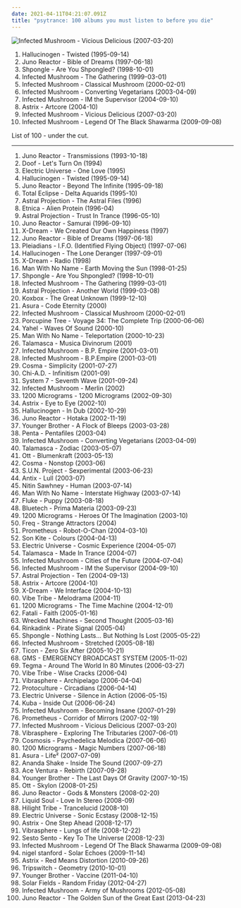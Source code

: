 ```yaml
---
date: 2021-04-11T04:21:07.091Z
title: "psytrance: 100 albums you must listen to before you die"
---
```

![Infected Mushroom - Vicious Delicious (2007-03-20)](http://coverartarchive.org/release/ded7ac3b-4a17-36a2-8fc5-4a878d229f35/1353184902-500.jpg "Infected Mushroom - Vicious Delicious (2007-03-20)")
<ol class="albums">
<li data-cover="http://coverartarchive.org/release/2e84f173-3c96-3fc0-8565-bfb85d8724a3/10752369965-500.jpg" data-tags="psytrance" role="button">Hallucinogen - Twisted (1995-09-14)</li>
<li data-cover="http://coverartarchive.org/release/59c9a570-4d4b-414e-90c1-f1f8c59fc21e/4225986565-500.jpg" data-tags="trance, psytrance, goa trance" role="button">Juno Reactor - Bible of Dreams (1997-06-18)</li>
<li data-cover="http://coverartarchive.org/release/5cfd4082-fb5e-4629-b734-4d2a7b62542c/2572934147-500.jpg" data-tags="psychedelic" role="button">Shpongle - Are You Shpongled? (1998-10-01)</li>
<li data-cover="http://coverartarchive.org/release/9e0c0528-df5e-3aac-97b1-0318a9fb23f2/3183924982-500.jpg" data-tags="psytrance, goa, electronic" role="button">Infected Mushroom - The Gathering (1999-03-01)</li>
<li data-cover="http://coverartarchive.org/release/16c9e950-dadb-4d50-a1ad-54c630b243e3/7594550991-500.jpg" data-tags="psytrance" role="button">Infected Mushroom - Classical Mushroom (2000-02-01)</li>
<li data-cover="https://img.discogs.com/G_lQGAvP2uMhUYgKP2sny3aAodE=/fit-in/600x596/filters:strip_icc():format(jpeg):mode_rgb():quality(90)/discogs-images/R-1019236-1464300306-9378.jpeg.jpg" data-tags="electronic, psytrance" role="button">Infected Mushroom - Converting Vegetarians (2003-04-09)</li>
<li data-cover="http://coverartarchive.org/release/e5fe454e-6a3c-3b82-b3af-99f638fb4e3c/11150293974-500.jpg" data-tags="trance, psytrance, electronic" role="button">Infected Mushroom - IM the Supervisor (2004-09-10)</li>
<li data-cover="http://coverartarchive.org/release/5c054155-b21f-4831-9acd-dd40029b53d7/4702925224-500.jpg" data-tags="psytrance" role="button">Astrix - Artcore (2004-10)</li>
<li data-cover="http://coverartarchive.org/release/ded7ac3b-4a17-36a2-8fc5-4a878d229f35/1353184902-500.jpg" data-tags="psytrance, electronic" role="button">Infected Mushroom - Vicious Delicious (2007-03-20)</li>
<li data-cover="http://coverartarchive.org/release/7e734f4f-3215-3153-8fa7-376cf8a8172e/8562147990-500.jpg" data-tags="electronic, psytrance, psychedelic" role="button">Infected Mushroom - Legend Of The Black Shawarma (2009-09-08)</li>
</ol>
List of 100 - under the cut.
<!-- more -->

_________________

<ol class="albums">
<li data-cover="http://coverartarchive.org/release/9c3f584f-dd01-445c-9fac-bbaf7a5abbba/24562001336-500.jpg" data-tags="trance, goa trance" role="button">
Juno Reactor - Transmissions (1993-10-18)
</li>
<li data-cover="https://img.discogs.com/jZubdfZ3HKq3YgBl6bzLPhgmwbg=/fit-in/600x599/filters:strip_icc():format(jpeg):mode_rgb():quality(90)/discogs-images/R-57749-1156885151.jpeg.jpg" data-tags="goa" role="button">
Doof - Let's Turn On (1994)
</li>
<li data-cover="http://coverartarchive.org/release/47cfdc0a-4ca7-4551-9ec1-04af9ced5df8/18409677760-500.jpg" data-tags="psytrance" role="button">
Electric Universe - One Love (1995)
</li>
<li data-cover="http://coverartarchive.org/release/2e84f173-3c96-3fc0-8565-bfb85d8724a3/10752369965-500.jpg" data-tags="psytrance" role="button">
Hallucinogen - Twisted (1995-09-14)
</li>
<li data-cover="http://coverartarchive.org/release/9d869542-507d-3a9f-810e-2ff84af0891e/10744313145-500.jpg" data-tags="goa, psytrance, trance" role="button">
Juno Reactor - Beyond The Infinite (1995-09-18)
</li>
<li data-cover="http://coverartarchive.org/release/09605364-828b-4664-b142-c7aaf75aa82b/5512445694-500.jpg" data-tags="psytrance" role="button">
Total Eclipse - Delta Aquarids (1995-10)
</li>
<li data-cover="http://coverartarchive.org/release/cad07201-a676-35b5-b932-f7cba5b37f2c/9406374143-500.jpg" data-tags="goa" role="button">
Astral Projection - The Astral Files (1996)
</li>
<li data-cover="https://img.discogs.com/oGVMx4EOsAPTD9qTqABwK7Cf2JI=/fit-in/600x528/filters:strip_icc():format(jpeg):mode_rgb():quality(90)/discogs-images/R-71559-1106384654.jpg.jpg" data-tags="psytrance, goa" role="button">
Etnica - Alien Protein (1996-04)
</li>
<li data-cover="http://coverartarchive.org/release/724f81e5-6913-30d3-b979-0b9c87142d23/17511200093-500.jpg" data-tags="psytrance, goa" role="button">
Astral Projection - Trust In Trance (1996-05-10)
</li>
<li data-cover="http://coverartarchive.org/release/56eb8802-212e-4e9f-8420-6425a1288231/28425289758-500.jpg" data-tags="psytrance" role="button">
Juno Reactor - Samurai (1996-09-10)
</li>
<li data-cover="https://img.discogs.com/V2BepaU2FrxTsWJqgT-k5mJz06Q=/fit-in/600x600/filters:strip_icc():format(jpeg):mode_rgb():quality(90)/discogs-images/R-67757-1351163744-8943.jpeg.jpg" data-tags="psychedelic, psychedelic trance, psytrance" role="button">
X-Dream - We Created Our Own Happiness (1997)
</li>
<li data-cover="http://coverartarchive.org/release/59c9a570-4d4b-414e-90c1-f1f8c59fc21e/4225986565-500.jpg" data-tags="trance, psytrance, goa trance" role="button">
Juno Reactor - Bible of Dreams (1997-06-18)
</li>
<li data-cover="http://coverartarchive.org/release/5b2b08ad-acf9-4e59-8947-6cdfbc987296/7749414669-500.jpg" data-tags="goa, psytrance, goa trance, goa classic" role="button">
Pleiadians - I.F.O. (Identified Flying Object) (1997-07-06)
</li>
<li data-cover="http://coverartarchive.org/release/b38e3c1e-5f3d-48de-b998-1c2f3bde6ac7/10313867260-500.jpg" data-tags="psytrance, goa" role="button">
Hallucinogen - The Lone Deranger (1997-09-01)
</li>
<li data-cover="http://coverartarchive.org/release/230b0a29-1c53-3e85-bd07-b0a014b858c9/18421760662-500.jpg" data-tags="psytrance" role="button">
X-Dream - Radio (1998)
</li>
<li data-cover="https://img.discogs.com/FNOPwIwmILuJF9-HdSOKWjaV5HE=/fit-in/600x596/filters:strip_icc():format(jpeg):mode_rgb():quality(90)/discogs-images/R-86422-1202727245.jpeg.jpg" data-tags="goa, psytrance, miley cyrus, kim kardashian, pamela anderson, anna nicole smith, carmen electra, alex grey, ariana grande, iggy azalea, inna, favoritalbum, victoria silvstedt, faves in trance, jade laroche, jenny mccarthy, briana banks, aspen rose, ashley lane, anny aurora, noemie bilas" role="button">
Man With No Name - Earth Moving the Sun (1998-01-25)
</li>
<li data-cover="http://coverartarchive.org/release/5cfd4082-fb5e-4629-b734-4d2a7b62542c/2572934147-500.jpg" data-tags="psychedelic" role="button">
Shpongle - Are You Shpongled? (1998-10-01)
</li>
<li data-cover="http://coverartarchive.org/release/9e0c0528-df5e-3aac-97b1-0318a9fb23f2/3183924982-500.jpg" data-tags="psytrance, goa, electronic" role="button">
Infected Mushroom - The Gathering (1999-03-01)
</li>
<li data-cover="https://via.placeholder.com/450" data-tags="goa trance, goa, psytrance" role="button">
Astral Projection - Another World (1999-03-08)
</li>
<li data-cover="http://coverartarchive.org/release/9724f283-050b-446e-a956-fc5b084b1258/10768929537-500.jpg" data-tags="psytrance" role="button">
Koxbox - The Great Unknown (1999-12-10)
</li>
<li data-cover="http://coverartarchive.org/release/931a2b12-037e-4dfc-8ced-017c4ec7837e/20650664259-500.jpg" data-tags="ambient, psychill" role="button">
Asura - Code Eternity (2000)
</li>
<li data-cover="http://coverartarchive.org/release/16c9e950-dadb-4d50-a1ad-54c630b243e3/7594550991-500.jpg" data-tags="psytrance" role="button">
Infected Mushroom - Classical Mushroom (2000-02-01)
</li>
<li data-cover="https://img.discogs.com/o-VuGtQLwGU1wSkBcNilwsdTz5w=/fit-in/600x598/filters:strip_icc():format(jpeg):mode_rgb():quality(90)/discogs-images/R-6834426-1427614329-9558.jpeg.jpg" data-tags="progressive rock" role="button">
Porcupine Tree - Voyage 34: The Complete Trip (2000-06-06)
</li>
<li data-cover="http://coverartarchive.org/release/cf40b167-5991-4a1d-8dc9-ad7a28dff10d/1242609371-500.jpg" data-tags="psytrance" role="button">
Yahel - Waves Of Sound (2000-10)
</li>
<li data-cover="http://coverartarchive.org/release/44b52887-ce26-430f-8413-ebf25da385b2/16662731622-500.jpg" data-tags="psytrance, goa" role="button">
Man With No Name - Teleportation (2000-10-23)
</li>
<li data-cover="http://coverartarchive.org/release/78ab4558-614d-4ad3-9b4d-7ff369497f57/1467900993-500.jpg" data-tags="psychedelic, psytrance, trance" role="button">
Talamasca - Musica Divinorum (2001)
</li>
<li data-cover="http://coverartarchive.org/release/fb27e386-d568-4d46-a38b-ffa3ddac13c1/8890719356-500.jpg" data-tags="psytrance" role="button">
Infected Mushroom - B.P. Empire (2001-03-01)
</li>
<li data-cover="http://coverartarchive.org/release/1d71b97e-c836-3610-be49-867910cc880e/10665722192-500.jpg" data-tags="electronic" role="button">
Infected Mushroom - B.P.Empire (2001-03-01)
</li>
<li data-cover="http://coverartarchive.org/release/090f7e87-5a12-4bb7-8a8e-9eb7a49a8671/10527125003-500.jpg" data-tags="psytrance" role="button">
Cosma - Simplicity (2001-07-27)
</li>
<li data-cover="http://coverartarchive.org/release/52b6f95a-5442-48f8-bebc-21003640aa5a/3063735786-500.jpg" data-tags="goa, psytrance" role="button">
Chi-A.D. - Infinitism (2001-09)
</li>
<li data-cover="https://img.discogs.com/bfCzAZbrtaUz-xHvD3LVE2q_q4U=/fit-in/600x600/filters:strip_icc():format(jpeg):mode_rgb():quality(90)/discogs-images/R-35896-1278899059.jpeg.jpg" data-tags="trance, electronic, ambient" role="button">
System 7 - Seventh Wave (2001-09-24)
</li>
<li data-cover="http://coverartarchive.org/release/b556f511-1a7d-4c7c-a14d-13fda250dfcf/3420882655-500.jpg" data-tags="electronic" role="button">
Infected Mushroom - Merlin (2002)
</li>
<li data-cover="http://coverartarchive.org/release/a52771a9-ddca-4416-94c7-009aa8900b94/5225138071-500.jpg" data-tags="psychedelic trance" role="button">
1200 Micrograms - 1200 Micrograms (2002-09-30)
</li>
<li data-cover="https://img.discogs.com/AZgL_7XxWzLrtnvrIpxoQFn4-Qo=/fit-in/595x600/filters:strip_icc():format(jpeg):mode_rgb():quality(90)/discogs-images/R-66007-1425201434-7457.jpeg.jpg" data-tags="psytrance" role="button">
Astrix - Eye to Eye (2002-10)
</li>
<li data-cover="http://coverartarchive.org/release/401f1131-8509-4c25-bbfe-a7cff4b0705e/10313386444-500.jpg" data-tags="psydub, dub" role="button">
Hallucinogen - In Dub (2002-10-29)
</li>
<li data-cover="http://coverartarchive.org/release/0761975a-9583-4024-9a1e-a2361b1e6cfd/28443449178-500.jpg" data-tags="goa, psytrance" role="button">
Juno Reactor - Hotaka (2002-11-19)
</li>
<li data-cover="http://coverartarchive.org/release/7b934e84-7898-4250-9ee2-c9bed1b4d2a5/11194847884-500.jpg" data-tags="psytrance, psychill, electronic, ambient" role="button">
Younger Brother - A Flock of Bleeps (2003-03-28)
</li>
<li data-cover="http://coverartarchive.org/release/f208c810-60a4-42cb-a005-6d5f74f11baf/21920865717-500.jpg" data-tags="psytrance" role="button">
Penta - Pentafiles (2003-04)
</li>
<li data-cover="https://img.discogs.com/G_lQGAvP2uMhUYgKP2sny3aAodE=/fit-in/600x596/filters:strip_icc():format(jpeg):mode_rgb():quality(90)/discogs-images/R-1019236-1464300306-9378.jpeg.jpg" data-tags="electronic, psytrance" role="button">
Infected Mushroom - Converting Vegetarians (2003-04-09)
</li>
<li data-cover="http://coverartarchive.org/release/a39f9236-08d4-40ea-bbdc-b947b9fa531d/1467910693-500.jpg" data-tags="psytrance" role="button">
Talamasca - Zodiac (2003-05-07)
</li>
<li data-cover="http://coverartarchive.org/release/99e39642-cae5-4061-9800-751108bc650b/6477557415-500.jpg" data-tags="dub, ambient" role="button">
Ott - Blumenkraft (2003-05-13)
</li>
<li data-cover="http://coverartarchive.org/release/47015de4-4f7f-4148-bd2a-df3709e2e2ee/19415084984-500.jpg" data-tags="psytrance, goa" role="button">
Cosma - Nonstop (2003-06)
</li>
<li data-cover="https://img.discogs.com/JbewW2kimeysuWOjUTyO_RV0mCg=/fit-in/559x500/filters:strip_icc():format(jpeg):mode_rgb():quality(90)/discogs-images/R-143222-1119822547.jpg.jpg" data-tags="psytrance" role="button">
S.U.N. Project - Sexperimental (2003-06-23)
</li>
<li data-cover="http://coverartarchive.org/release/c9f51bb0-35d5-4083-9e8c-9693d3a767d6/3177530186-500.jpg" data-tags="progressive trance, psytrance" role="button">
Antix - Lull (2003-07)
</li>
<li data-cover="http://coverartarchive.org/release/bead97cb-137a-47cb-bcb5-09f5fe28b841/8126285718-500.jpg" data-tags="chillout" role="button">
Nitin Sawhney - Human (2003-07-14)
</li>
<li data-cover="http://coverartarchive.org/release/54cd8ac4-5e7b-4a13-97e0-958c64ec4a5f/4389842044-500.jpg" data-tags="psytrance" role="button">
Man With No Name - Interstate Highway (2003-07-14)
</li>
<li data-cover="http://coverartarchive.org/release/a80b68e3-227b-4536-9b25-9c0aa51c1359/6493811465-500.jpg" data-tags="electronic" role="button">
Fluke - Puppy (2003-08-18)
</li>
<li data-cover="http://coverartarchive.org/release/961a2b5d-64a9-43d8-83ea-da28a93c039a/999164021-500.jpg" data-tags="ambient, chillout, psybient" role="button">
Bluetech - Prima Materia (2003-09-23)
</li>
<li data-cover="http://coverartarchive.org/release/60a13ddd-9ea6-4426-b927-cb0e940450d7/5225689875-500.jpg" data-tags="goa" role="button">
1200 Micrograms - Heroes Of The Imagination (2003-10)
</li>
<li data-cover="http://coverartarchive.org/release/8d97ccb3-6c8a-4bd6-a57d-d4cd9f4ef308/7749377592-500.jpg" data-tags="psychedelic, progressive trance, psytrance" role="button">
Freq - Strange Attractors (2004)
</li>
<li data-cover="http://coverartarchive.org/release/18e8a508-9a6b-4bee-a2f3-1945a42e1179/10313172783-500.jpg" data-tags="psytrance" role="button">
Prometheus - Robot-O-Chan (2004-03-10)
</li>
<li data-cover="http://coverartarchive.org/release/2cfab282-600a-48a9-b947-b72a82f6b710/8843906324-500.jpg" data-tags="psytrance" role="button">
Son Kite - Colours (2004-04-13)
</li>
<li data-cover="http://coverartarchive.org/release/831a4414-3c51-4cb0-86b3-562370f6518d/18403022867-500.jpg" data-tags="psytrance" role="button">
Electric Universe - Cosmic Experience (2004-05-07)
</li>
<li data-cover="http://coverartarchive.org/release/bfc2d4f1-9464-494b-8a3e-34fc74937674/1462972710-500.jpg" data-tags="psytrance" role="button">
Talamasca - Made In Trance (2004-07)
</li>
<li data-cover="http://coverartarchive.org/release/9111bc76-628a-43fd-a109-a337ce27ed5b/6006993529-500.jpg" data-tags="electronic" role="button">
Infected Mushroom - Cities of the Future (2004-07-04)
</li>
<li data-cover="http://coverartarchive.org/release/e5fe454e-6a3c-3b82-b3af-99f638fb4e3c/11150293974-500.jpg" data-tags="trance, psytrance, electronic" role="button">
Infected Mushroom - IM the Supervisor (2004-09-10)
</li>
<li data-cover="http://coverartarchive.org/release/800068ff-75a1-3fdc-963a-62d388f26bbf/21220422801-500.jpg" data-tags="trance, goa" role="button">
Astral Projection - Ten (2004-09-13)
</li>
<li data-cover="http://coverartarchive.org/release/5c054155-b21f-4831-9acd-dd40029b53d7/4702925224-500.jpg" data-tags="psytrance" role="button">
Astrix - Artcore (2004-10)
</li>
<li data-cover="https://img.discogs.com/GKFBGEhNl_l58ijth25SqNQWp2o=/fit-in/512x512/filters:strip_icc():format(jpeg):mode_rgb():quality(90)/discogs-images/R-351002-1147017236.jpeg.jpg" data-tags="psychedelic trance, psytrance" role="button">
X-Dream - We Interface (2004-10-13)
</li>
<li data-cover="http://coverartarchive.org/release/0ba54bf7-4890-452e-ae0f-290d2f4cd39e/2392119510-500.jpg" data-tags="psytrance" role="button">
Vibe Tribe - Melodrama (2004-11)
</li>
<li data-cover="http://coverartarchive.org/release/3ea37f9b-0bf9-48ee-ac94-99a978063130/5225754560-500.jpg" data-tags="psychedelic trance, psytrance, psy trance" role="button">
1200 Micrograms - The Time Machine (2004-12-01)
</li>
<li data-cover="https://img.discogs.com/asva7VJ138kLrHMWw-KW7gCQJag=/fit-in/512x512/filters:strip_icc():format(jpeg):mode_rgb():quality(90)/discogs-images/R-391825-1107213628.jpg.jpg" data-tags="psytrance" role="button">
Fatali - Faith (2005-01-16)
</li>
<li data-cover="https://img.discogs.com/096GTWW9OnxQnwwQPAWus9S-brU=/fit-in/400x350/filters:strip_icc():format(jpeg):mode_rgb():quality(90)/discogs-images/R-428065-1112369689.jpg.jpg" data-tags="psytrance" role="button">
Wrecked Machines - Second Thought (2005-03-16)
</li>
<li data-cover="https://img.discogs.com/n78aruqghHzFQNvqguOS4bQzZ3g=/fit-in/498x500/filters:strip_icc():format(jpeg):mode_rgb():quality(90)/discogs-images/R-448353-1126258120.jpeg.jpg" data-tags="psytrance" role="button">
Rinkadink - Pirate Signal (2005-04)
</li>
<li data-cover="http://coverartarchive.org/release/1f333f1e-e33d-4271-bb7a-9f0dcf7c4988/3697544961-500.jpg" data-tags="psychedelic" role="button">
Shpongle - Nothing Lasts... But Nothing Is Lost (2005-05-22)
</li>
<li data-cover="http://coverartarchive.org/release/54032dc4-f2e3-4af1-989b-277bdba77c75/12985112771-500.jpg" data-tags="electronic, psytrance" role="button">
Infected Mushroom - Stretched (2005-08-18)
</li>
<li data-cover="http://coverartarchive.org/release/7fc778f1-b307-48cf-bd1b-65a07a4086b6/3178738142-500.jpg" data-tags="psytrance" role="button">
Ticon - Zero Six After (2005-10-21)
</li>
<li data-cover="http://coverartarchive.org/release/05998956-a7bf-475c-8c1a-20bfa987366e/8312618887-500.jpg" data-tags="trance, electronic, psytrance" role="button">
GMS - EMERGENCY BROADCAST SYSTEM (2005-11-02)
</li>
<li data-cover="https://img.discogs.com/w_5ut7SoHHKRr4QUicKi8Wahj9w=/fit-in/600x594/filters:strip_icc():format(jpeg):mode_rgb():quality(90)/discogs-images/R-653829-1486872637-9616.jpeg.jpg" data-tags="psytrance" role="button">
Tegma - Around The World In 80 Minutes (2006-03-27)
</li>
<li data-cover="http://coverartarchive.org/release/4dac64cb-04b8-49d7-809d-485bffe52aa8/12494210599-500.jpg" data-tags="psytrance" role="button">
Vibe Tribe - Wise Cracks (2006-04)
</li>
<li data-cover="http://coverartarchive.org/release/1d33a971-8f34-4498-953b-26ae85c4cdd6/10894951825-500.jpg" data-tags="psytrance" role="button">
Vibrasphere - Archipelago (2006-04-04)
</li>
<li data-cover="https://img.discogs.com/8aUSkmqWfyN9ijt4HnhArWqrbAA=/fit-in/600x600/filters:strip_icc():format(jpeg):mode_rgb():quality(90)/discogs-images/R-662226-1154876528.jpeg.jpg" data-tags="progressive trance, psychedelic trance, psytrance" role="button">
Protoculture - Circadians (2006-04-14)
</li>
<li data-cover="https://img.discogs.com/IqUq410Kkq5-tUlAvDZjoTRi4Hs=/fit-in/512x512/filters:strip_icc():format(jpeg):mode_rgb():quality(90)/discogs-images/R-694848-1148642823.jpeg.jpg" data-tags="psytrance" role="button">
Electric Universe - Silence in Action (2006-05-15)
</li>
<li data-cover="http://coverartarchive.org/release/552aedd6-05e7-46a4-bdac-ebf06be94d06/2698016881-500.jpg" data-tags="chillout, downtempo, ambient, psychill" role="button">
Kuba - Inside Out (2006-06-24)
</li>
<li data-cover="http://coverartarchive.org/release/bdb75a15-89a6-480e-b329-01fdcc0f7e24/12984970979-500.jpg" data-tags="electronic" role="button">
Infected Mushroom - Becoming Insane (2007-01-29)
</li>
<li data-cover="https://via.placeholder.com/450" data-tags="new age, psytrance, milla jovovich, kim kardashian, jenna jameson, sharon stone, sarenna lee, sabrina sabrok, minka, nina agdal, wendy whoppers, claire castel, ava addams, aletta ocean, tabatha cash, julia channel, louise jenson" role="button">
Prometheus - Corridor of Mirrors (2007-02-19)
</li>
<li data-cover="http://coverartarchive.org/release/ded7ac3b-4a17-36a2-8fc5-4a878d229f35/1353184902-500.jpg" data-tags="psytrance, electronic" role="button">
Infected Mushroom - Vicious Delicious (2007-03-20)
</li>
<li data-cover="http://coverartarchive.org/release/f87f3b49-d278-45f6-866a-7135dd474889/3076669072-500.jpg" data-tags="psytrance, progressive trance" role="button">
Vibrasphere - Exploring The Tributaries (2007-06-01)
</li>
<li data-cover="https://img.discogs.com/VOZ6zxa4lh-uFiGh8uXe7PbII-U=/fit-in/450x450/filters:strip_icc():format(jpeg):mode_rgb():quality(90)/discogs-images/R-1256040-1243268798.jpeg.jpg" data-tags="trance, electronica, goa, psytrance, kim kardashian, pamela anderson, anna nicole smith, carmen electra, victoria silvstedt, jade laroche, jenny mccarthy" role="button">
Cosmosis - Psychedelica Melodica (2007-06-06)
</li>
<li data-cover="https://via.placeholder.com/450" data-tags="psytrance" role="button">
1200 Micrograms - Magic Numbers (2007-06-18)
</li>
<li data-cover="http://coverartarchive.org/release/27d0e3c6-fa11-4a87-afad-980ec639c515/4028427397-500.jpg" data-tags="ambient, psychill" role="button">
Asura - Life² (2007-07-09)
</li>
<li data-cover="http://coverartarchive.org/release/2a6f86f2-65cf-4850-9dfe-fe493e63cc12/12494213750-500.jpg" data-tags="trance, electronic, psytrance, full-on" role="button">
Ananda Shake - Inside The Sound (2007-09-27)
</li>
<li data-cover="http://coverartarchive.org/release/95c16e6a-52a4-4b2e-8104-7971943a9380/3093877141-500.jpg" data-tags="progressive psytrance, psytrance" role="button">
Ace Ventura - Rebirth (2007-09-28)
</li>
<li data-cover="http://coverartarchive.org/release/913fd1ba-4f98-47b9-8e58-a495066f94c2/10298509218-500.jpg" data-tags="psychedelic, chillout" role="button">
Younger Brother - The Last Days Of Gravity (2007-10-15)
</li>
<li data-cover="http://coverartarchive.org/release/b7bfc318-2b99-40f0-9052-58fc57c2417e/10298830949-500.jpg" data-tags="dub" role="button">
Ott - Skylon (2008-01-25)
</li>
<li data-cover="http://coverartarchive.org/release/a404d2d9-fe3e-41c7-8488-28fe6159871c/8558459453-500.jpg" data-tags="trance, psychedelic, goa" role="button">
Juno Reactor - Gods & Monsters (2008-02-20)
</li>
<li data-cover="https://img.discogs.com/KQXu3iAWgTzxqH6FGbNb99BiVNw=/fit-in/600x538/filters:strip_icc():format(jpeg):mode_rgb():quality(90)/discogs-images/R-1474903-1222446900.jpeg.jpg" data-tags="trance, progressive, psytrance" role="button">
Liquid Soul - Love In Stereo (2008-09)
</li>
<li data-cover="http://coverartarchive.org/release/6184e68d-0887-475c-8ad0-9e161e3aee78/1762259519-500.jpg" data-tags="psytrance, natural trance, collective sonance, acoustic trance, hilight tribe, free palestine, trancelucid" role="button">
Hilight Tribe - Trancelucid (2008-10)
</li>
<li data-cover="https://img.discogs.com/a4ZeztJizDv4jZA1U08Hd6z1-jw=/fit-in/600x586/filters:strip_icc():format(jpeg):mode_rgb():quality(90)/discogs-images/R-1573457-1536839814-1308.jpeg.jpg" data-tags="psytrance" role="button">
Electric Universe - Sonic Ecstasy (2008-12-15)
</li>
<li data-cover="http://coverartarchive.org/release/e71e2e3e-64a5-4492-bb6d-acaa4c5ceae1/4377083608-500.jpg" data-tags="psytrance" role="button">
Astrix - One Step Ahead (2008-12-17)
</li>
<li data-cover="http://coverartarchive.org/release/852303fd-7651-451c-96f8-5193122b8490/10899999862-500.jpg" data-tags="chillout, psychedelic, psychill" role="button">
Vibrasphere - Lungs of life (2008-12-22)
</li>
<li data-cover="http://coverartarchive.org/release/a443b45f-f7c9-4812-9287-926b8397cc09/3048051708-500.jpg" data-tags="psytrance" role="button">
Sesto Sento - Key To The Universe (2008-12-23)
</li>
<li data-cover="http://coverartarchive.org/release/7e734f4f-3215-3153-8fa7-376cf8a8172e/8562147990-500.jpg" data-tags="electronic, psytrance, psychedelic" role="button">
Infected Mushroom - Legend Of The Black Shawarma (2009-09-08)
</li>
<li data-cover="http://coverartarchive.org/release/a4709966-f695-4347-bd15-da2271295c67/12901779953-500.jpg" data-tags="electronic" role="button">
nigel stanford - Solar Echoes (2009-11-14)
</li>
<li data-cover="http://coverartarchive.org/release/08c1d600-38a5-4182-9047-028d7e4afd7d/9168788552-500.jpg" data-tags="psytrance" role="button">
Astrix - Red Means Distortion (2010-09-26)
</li>
<li data-cover="https://img.discogs.com/BctcH_LLJeQl8tDokF4XkPf1taQ=/fit-in/600x545/filters:strip_icc():format(jpeg):mode_rgb():quality(90)/discogs-images/R-2474220-1534966169-9301.jpeg.jpg" data-tags="chillout, ambient" role="button">
Tripswitch - Geometry (2010-10-01)
</li>
<li data-cover="https://img.discogs.com/hexltCz9MB6mgA_9NK30G6YvZ5k=/fit-in/300x300/filters:strip_icc():format(jpeg):mode_rgb():quality(90)/discogs-images/R-2823730-1302659352.jpeg.jpg" data-tags="progressive rock, psychedelic rock" role="button">
Younger Brother - Vaccine (2011-04-10)
</li>
<li data-cover="http://coverartarchive.org/release/c91bb2c6-7bbc-4348-9d28-c7c669f497e2/1840192949-500.jpg" data-tags="electronic, chillout, ambient, psy trance" role="button">
Solar Fields - Random Friday (2012-04-27)
</li>
<li data-cover="http://coverartarchive.org/release/24187665-87de-40eb-82db-ad38b6ca1566/1078624918-500.jpg" data-tags="electronic, dubstep, electro" role="button">
Infected Mushroom - Army of Mushrooms (2012-05-08)
</li>
<li data-cover="http://coverartarchive.org/release/c5698ae7-f643-435a-b4a8-08a8f31a8bf3/8558532029-500.jpg" data-tags="psytrance, tribal" role="button">
Juno Reactor - The Golden Sun of the Great East (2013-04-23)
</li>
</ol>